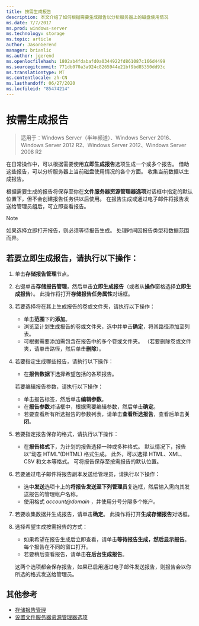 ```yaml
---
title: 按需生成报告
description: 本文介绍了如何根据需要生成报告以分析服务器上的磁盘使用情况
ms.date: 7/7/2017
ms.prod: windows-server
ms.technology: storage
ms.topic: article
author: JasonGerend
manager: brianlic
ms.author: jgerend
ms.openlocfilehash: 1802ab4fdabafd0a0344922fd861087c166d4499
ms.sourcegitcommit: 771db070a3a924c8265944e21bf9bd85350dd93c
ms.translationtype: MT
ms.contentlocale: zh-CN
ms.lasthandoff: 06/27/2020
ms.locfileid: "85474214"
---
```

# <a name="generate-reports-on-demand"></a>按需生成报告

> 适用于：Windows Server（半年频道）、Windows Server 2016、Windows Server 2012 R2、Windows Server 2012、Windows Server 2008 R2

在日常操作中，可以根据需要使用**立即生成报告**选项生成一个或多个报告。 借助这些报告，可以分析服务器上当前磁盘使用情况的各个方面。 收集当前数据以生成报告。

根据需要生成的报告将保存至你在**文件服务器资源管理器选项**对话框中指定的默认位置下，但不会创建报告任务供以后使用。 在报告生成或通过电子邮件将报告发送给管理员组后，可立即查看报告。

> [!Note]
> 如果选择立即打开报告，则必须等待报告生成。 处理时间因报告类型和数据范围而异。

## <a name="to-generate-reports-immediately"></a>若要立即生成报告，请执行以下操作：

1. 单击**存储报告管理**节点。

2. 右键单击**存储报告管理**，然后单击**立即生成报告**（或者从**操作**窗格选择**立即生成报告**）。 此操作将打开**存储报告任务属性**对话框。

3. 若要选择将在其上生成报告的卷或文件夹，请执行以下操作：

   -   单击**范围**下的**添加**。
   -   浏览至计划生成报告的卷或文件夹，选中并单击**确定**，将其路径添加至列表。
   -   可根据需要添加需包含在报告中的多个卷或文件夹。 （若要删除卷或文件夹，请单击路径，然后单击**删除**）。

4. 若要指定生成哪些报告，请执行以下操作：

    -   在**报告数据**下选择希望包括的各项报告。

   若要编辑报告参数，请执行以下操作：

   -   单击报告标签，然后单击**编辑参数**。
   -   在**报告参数**对话框中，根据需要编辑参数，然后单击**确定**。
   -  若要查看所有所选报告的参数列表，请单击**查看所选报告**，查看后单击**关闭**。

5. 若要指定报告保存的格式，请执行以下操作：

   -  在**报告格式**下，为计划的报告选择一种或多种格式。 默认情况下，报告以“动态 HTML”(DHTML) 格式生成。 此外，可以选择 HTML、XML、CSV 和文本等格式。 可将报告保存至按需报告的默认位置。

6. 若要通过电子邮件将报告副本发送给管理员，请执行以下操作：

   - 选中**发送**选项卡上的**将报告发送至下列管理员**复选框，然后输入需向其发送报告的管理帐户名称。
   - 使用格式 <em>account@domain</em> ，并使用分号分隔多个帐户。

7. 若要收集数据并生成报告，请单击**确定**。 此操作将打开**生成存储报告**对话框。

8. 选择希望生成按需报告的方式：

   -   如果希望在报告生成后立即查看，请单击**等待报告生成，然后显示报告**。 每个报告在不同的窗口打开。
   -   若要稍后查看报告，请单击**在后台生成报告**。

   这两个选项都会保存报告，如果已启用通过电子邮件发送报告，则报告会以你所选的格式发送给管理员。

## <a name="additional-references"></a>其他参考

-   [存储报告管理](storage-reports-management.md)
-   [设置文件服务器资源管理器选项](setting-file-server-resource-manager-options.md)

